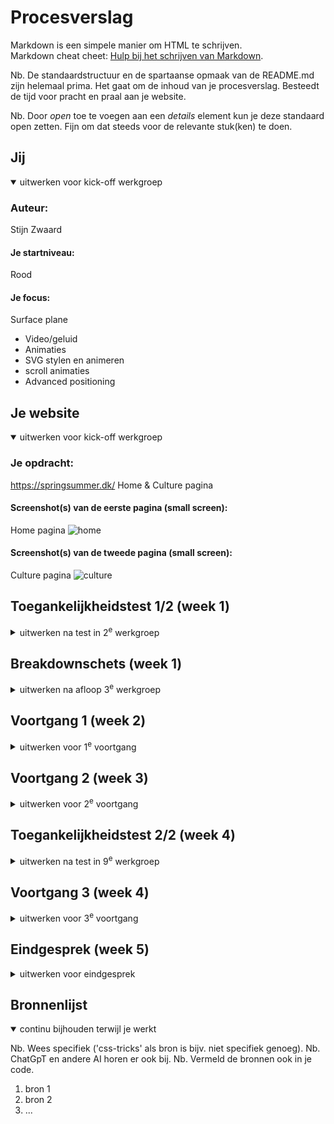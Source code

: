 # Procesverslag
Markdown is een simpele manier om HTML te schrijven.  
Markdown cheat cheet: [Hulp bij het schrijven van Markdown](https://github.com/adam-p/markdown-here/wiki/Markdown-Cheatsheet).

Nb. De standaardstructuur en de spartaanse opmaak van de README.md zijn helemaal prima. Het gaat om de inhoud van je procesverslag. Besteedt de tijd voor pracht en praal aan je website.

Nb. Door *open* toe te voegen aan een *details* element kun je deze standaard open zetten. Fijn om dat steeds voor de relevante stuk(ken) te doen.





## Jij

<details open>
  <summary>uitwerken voor kick-off werkgroep</summary>

  ### Auteur:
  Stijn Zwaard

  #### Je startniveau:
 Rood

  #### Je focus:
  Surface plane
  
  - Video/geluid
  - Animaties
  - SVG stylen en animeren
  - scroll animaties
  - Advanced positioning
 
</details>





## Je website

<details open>
  <summary>uitwerken voor kick-off werkgroep</summary>

  ### Je opdracht:
  https://springsummer.dk/
  Home & Culture pagina

  #### Screenshot(s) van de eerste pagina (small screen): 
  Home pagina
  ![home](https://github.com/StijnCSS/blokweb/assets/121390930/608718a6-c85e-4c70-9428-e60fe51ba7e2)

  #### Screenshot(s) van de tweede pagina (small screen):
    
  Culture pagina
  ![culture](https://github.com/StijnCSS/blokweb/assets/121390930/d5333bf3-47fd-4c7d-8a27-665f0428d10b)

</details>



## Toegankelijkheidstest 1/2 (week 1)

<details>
  <summary>uitwerken na test in 2<sup>e</sup> werkgroep</summary>

  ### Bevindingen
  Lijst met je bevindingen die in de test naar voren kwamen:

</details>



## Breakdownschets (week 1)

<details>
  <summary>uitwerken na afloop 3<sup>e</sup> werkgroep</summary>

  ### de hele pagina: 
  ![breakdown_home](https://github.com/StijnCSS/blokweb/assets/121390930/f5f008d2-6058-44d4-8bf2-6c272d603549)

  ### dynamisch deel (bijv menu): 
  ![menu](https://github.com/StijnCSS/blokweb/assets/121390930/2ac6405f-6947-42f9-9d32-4b4d6dbe226f)

  ### wellicht nog een dynamisch deel (bijv filter): 

</details>





## Voortgang 1 (week 2)

<details>
  <summary>uitwerken voor 1<sup>e</sup> voortgang</summary>

  ### Stand van zaken
  Ik moet nog even een sprint maken met mijn html en css, ik zit nog niet lekker in de flow


  ### Agenda voor meeting
  samen met je groepje opstellen

  | student 1      | student 2          | student 3    | student 4        |
  | ---            | ---                | ---          | ---              |
  | dit bespreken  | en dit             | en ik dit    | en dan ik dat    |
  | en dat ook nog | dit als er tijd is | nog een punt | dit wil ik zeker |
  | ...            | ...                | ...          | ...              |


  ### Verslag van meeting
  hier na afloop snel de uitkomsten van de meeting vastleggen

  - Ik wil volgende les 80% van mijn html en css afhebben

</details>





## Voortgang 2 (week 3)

<details>
  <summary>uitwerken voor 2<sup>e</sup> voortgang</summary>

  ### Stand van zaken
  Ik ben klaar met mijn html en css, ik had tijdens de voortgang nog wat vragen over grid en dit is nu opgelost
  Ik ben lekker bezig en ga nu beginnen met mijn javascript voor de surface plane
  <img width="999" alt="grid_1" src="https://github.com/StijnCSS/blokweb/assets/121390930/cc052ff3-08e7-44ea-9b13-8dcd1fcfb5a1">
  ![grid_2](https://github.com/StijnCSS/blokweb/assets/121390930/e2ebb352-f492-450a-a62d-65bf40d47ef7)

  ### Agenda voor meeting
  samen met je groepje opstellen

  | student 1      | student 2          | student 3    | student 4        |
  | ---            | ---                | ---          | ---              |
  | dit bespreken  | en dit             | en ik dit    | en dan ik dat    |
  | en dat ook nog | dit als er tijd is | nog een punt | dit wil ik zeker |
  | ...            | ...                | ...          | ...              |


  ### Verslag van meeting
  hier na afloop snel de uitkomsten van de meeting vastleggen

  - punt 1
  - punt 2
  - nog een punt
- ...

</details>





## Toegankelijkheidstest 2/2 (week 4)

<details>
  <summary>uitwerken na test in 9<sup>e</sup> werkgroep</summary>

  ### Bevindingen
  Lijst met je bevindingen die in de test naar voren kwamen (geef ook aan wat er verbeterd is):

</details>





## Voortgang 3 (week 4)

<details>
  <summary>uitwerken voor 3<sup>e</sup> voortgang</summary>

  ### Stand van zaken
  hier dit ging goed & dit was lastig (neem ook screenshots op van delen van je website en code)


  ### Agenda voor meeting
  samen met je groepje opstellen

  | student 1      | student 2          | student 3    | student 4        |
  | ---            | ---                | ---          | ---              |
  | dit bespreken  | en dit             | en ik dit    | en dan ik dat    |
  | en dat ook nog | dit als er tijd is | nog een punt | dit wil ik zeker |
  | ...            | ...                | ...          | ...              |


  ### Verslag van meeting
  hier na afloop snel de uitkomsten van de meeting vastleggen

  - punt 1
  - punt 2
  - nog een punt
  - ...

</details>





## Eindgesprek (week 5)

<details>
  <summary>uitwerken voor eindgesprek</summary>

  ### Je uitkomst - karakteristiek screenshots:
  <img src="readme-images/dummy-plaatje.jpg" width="375px" alt="uitomst opdracht 1">


  ### Dit ging goed/Heb ik geleerd: 
  Korte omschrijving met plaatjes

  <img src="readme-images/dummy-plaatje.jpg" width="375px" alt="top">


  ### Dit was lastig/Is niet gelukt:
  Korte omschrijving met plaatjes

  <img src="readme-images/dummy-plaatje.jpg" width="375px" alt="bummer">
</details>





## Bronnenlijst

<details open>
  <summary>continu bijhouden terwijl je werkt</summary>

  Nb. Wees specifiek ('css-tricks' als bron is bijv. niet specifiek genoeg). 
  Nb. ChatGpT en andere AI horen er ook bij.
  Nb. Vermeld de bronnen ook in je code.

  1. bron 1
  2. bron 2
  3. ...

</details>
